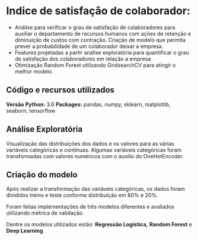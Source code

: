 
# Indice de satisfação de colaborador:
* Análise para verificar o grau de satisfação de colaboradores para auxiliar o departamento de recursos humanos com ações de retenção e diminuição de custos com contração. Criação de modelo que permita prever a probabilidade de um colaborador deixar a empresa.
* Features projetadas a partir análise exploratória para quantificar o grau de satisfação dos colaboradores em relação a empresa 
* Otimização Random Forest utilizando GridsearchCV para atingir o melhor modelo. 


## Código e recursos utilizados 
**Versão Python:** 3.6
**Packages:** pandas, numpy, sklearn, matplotlib, seaborn, tensorflow  


## Análise Exploratória
Visualização das distribuições dos dados e os valores para as várias variáveis categóricas e contínuas. Algumas variáveis categóricas foram transformadas com valores numéricos com o auxilio do OneHotEncoder.


## Criação do modelo 
Após realizar a transformação das variáveis categóricas, os dados foram divididos treino e teste conforme distribuição em 80% e 20%.

Foram feitas implementações de três modelos diferentes e avaliados utilizando métrica de validação. 

Dentre os modelos utilizados estão:
**Regressão Logística,**
**Random Forest** e
**Deep Learning**
